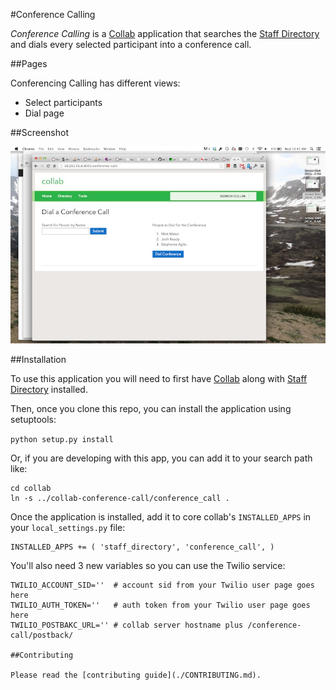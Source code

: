 #Conference Calling

*Conference Calling* is a [Collab](https://github.com/cfpb/collab) application 
that searches the 
[Staff Directory](https://github.com/cfpb/collab-staff-directory) 
and dials every selected participant into a conference call. 


##Pages

Conferencing Calling has different views:

* Select participants
* Dial page

##Screenshot

![selection page](screenshots/selection.jpg "Select Participants page")

##Installation

To use this application you will need to first have 
[Collab](https://github.com/cfpb/collab) along with 
[Staff Directory](https://github.com/cfpb/collab-staff-directory) installed.

Then, once you clone this repo, you can install the application using 
setuptools:

`python setup.py install`

Or, if you are developing with this app, you can add it to your search path 
like:

```
cd collab
ln -s ../collab-conference-call/conference_call .
```

Once the application is installed, add it to core collab's 
`INSTALLED_APPS` in your `local_settings.py` file:

```
INSTALLED_APPS += ( 'staff_directory', 'conference_call', )
```

You'll also need 3 new variables so you can use the Twilio service:

```
TWILIO_ACCOUNT_SID=''  # account sid from your Twilio user page goes here
TWILIO_AUTH_TOKEN=''   # auth token from your Twilio user page goes here
TWILIO_POSTBAKC_URL='' # collab server hostname plus /conference-call/postback/

##Contributing

Please read the [contributing guide](./CONTRIBUTING.md).
